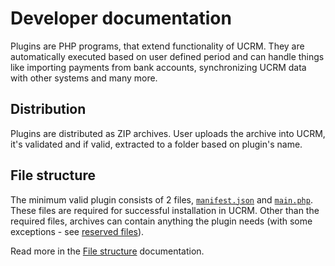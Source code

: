 # Developer documentation

Plugins are PHP programs, that extend functionality of UCRM. They are automatically executed based on user defined period and can handle things like importing payments from bank accounts, synchronizing UCRM data with other systems and many more.

## Distribution
Plugins are distributed as ZIP archives. User uploads the archive into UCRM, it's validated and if valid, extracted to a folder based on plugin's name.

## File structure
The minimum valid plugin consists of 2 files, [`manifest.json`](file-structure.md#manifestjson) and [`main.php`](file-structure.md#mainphp).
These files are required for successful installation in UCRM. Other than the required files, archives can contain anything the plugin needs (with some exceptions - see [reserved files](file-structure.md#reserved-files)).

Read more in the [File structure](file-structure.md) documentation.
